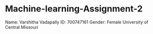 # Machine-learning-Assignment-2
Name: Varshitha Vadapally
ID: 700747161
Gender: Female
University of Central Missouri
